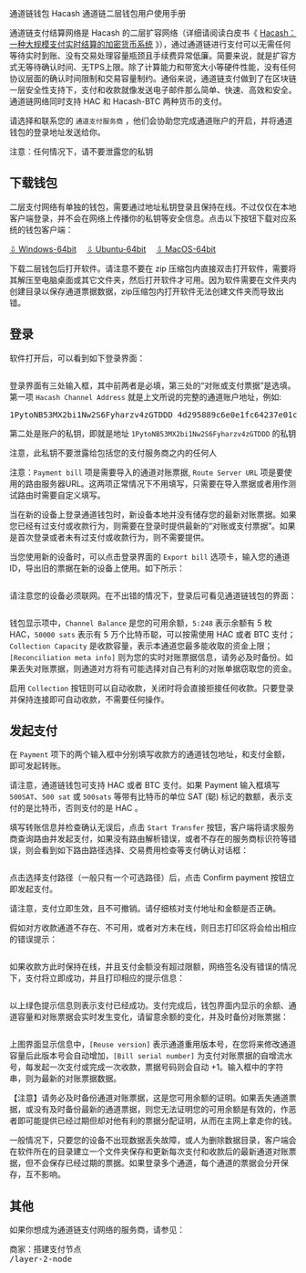通道链钱包
Hacash 通道链二层钱包用户使用手册



通道链支付结算网络是 Hacash 的二层扩容网络（详细请阅读白皮书《 [Hacash：一种大规模支付实时结算的加密货币系统](https://github.com/hacash/doc-chinese/blob/main/whitepaper.md) 》），通过通道链进行支付可以无需任何等待实时到账、没有交易处理容量瓶颈且手续费异常低廉。简要来说，就是扩容方式无等待确认时间、无TPS上限。除了计算能力和带宽大小等硬件性能，没有任何协议层面的确认时间限制和交易容量制约。通俗来说，通道链支付做到了在区块链一层安全性支持下，支付和收款就像发送电子邮件那么简单、快速、高效和安全。通道链网络同时支持 HAC 和 Hacash-BTC 两种货币的支付。

请选择和联系您的 `通道支付服务商` ，他们会协助您完成通道账户的开启，并将通道钱包的登录地址发送给你。

<p class="note">注意：任何情况下，请不要泄露您的私钥</p>

## 下载钱包

二层支付网络有单独的钱包，需要通过地址私钥登录且保持在线。不过仅仅在本地客户端登录，并不会在网络上传播你的私钥等安全信息。点击以下按钮下载对应系统的钱包客户端：

<a class="btn" href="https://download.hacash.org/hacash_channelpay_client_windows64.zip" target="_blank">⇩ Windows-64bit</a>　
<a class="btn orange" href="https://download.hacash.org/hacash_channelpay_client_ubuntu64.zip" target="_blank">⇩ Ubuntu-64bit</a>　
<a class="btn gray" href="https://download.hacash.org/hacash_channelpay_client_macos64.zip" target="_blank">⇩ MacOS-64bit</a></p>

<!-- <a class="dld" href="https://github.com/jcb55/jcb-hacash" target="_blank">⇩ Download Hacash All Softwares ( for MacOS) </a></p> -->

下载二层钱包后打开软件。请注意不要在 zip 压缩包内直接双击打开软件，需要将其解压至电脑桌面或其它文件夹，然后打开软件才可用。因为软件需要在文件夹内创建目录以保存通道票据数据，zip压缩包内打开软件无法创建文件夹而导致出错。

## 登录

软件打开后，可以看到如下登录界面：

<img class="lazy ctw" data-src="/image/channelpay/login.png" />

登录界面有三处输入框，其中前两者是必填，第三处的“对账或支付票据”是选填。第一项 `Hacash Channel Address` 就是上文所说的完整的通道账户地址，例如:

<pre class="log">
1PytoNB53MX2bi1Nw2S6Fyharzv4zGTDDD_4d295889c6e0e1fc64237e01cd480fd6_PaySer
</pre>

第二处是账户的私钥，即就是地址 `1PytoNB53MX2bi1Nw2S6Fyharzv4zGTDDD` 的私钥

<p class="note">注意，此私钥不要泄露给包括您的支付服务商之内的任何人<p>

注意：`Payment bill` 项是需要导入的通道对账票据, `Route Server URL` 项是要使用的路由服务器URL。这两项正常情况下不用填写，只需要在导入票据或者用作测试路由时需要自定义填写。

当在新的设备上登录通道钱包时，新设备本地并没有储存您的最新对账票据。如果您已经有过支付或收款行为，则需要在登录时提供最新的“对账或支付票据”。如果是首次登录或者未有过支付或收款行为，则不需要提供。

当您使用新的设备时，可以点击登录界面的 `Export bill` 选项卡，输入您的通道ID，导出旧的票据在新的设备上使用。如下所示：

<img class="ctw lazy" data-src="/image/channelpay/expbill.png" />

请注意您的设备必须联网。在不出错的情况下，登录后可看见通道链钱包的界面：

<img class="ctw lazy" data-src="/image/channelpay/wallet.png" />

钱包显示项中，`Channel Balance` 是您的可用余额，`5:248` 表示余额有 5 枚 HAC，`50000 sats` 表示有 5 万个比特币聪，可以按需使用 HAC 或者 BTC 支付；`Collection Capacity` 是收款容量，表示本通道您最多能收取的资金上限；`[Reconciliation meta info]` 则为您的实时对账票据信息，请务必及时备份。如果丢失对账票据，则通道对方将有可能选择对自己有利的对账单据窃取您的资金。

启用 `Collection`  按钮则可以自动收款，关闭时将会直接拒接任何收款。只要登录并保持连接即可自动收款，不需要任何操作。

## 发起支付

在 `Payment` 项下的两个输入框中分别填写收款方的通道钱包地址，和支付金额，即可发起转账。

请注意，通道链钱包可支持 HAC 或者 BTC 支付。如果 Payment 输入框填写 `500SAT`、`500 sat` 或 `500sats` 等带有比特币的单位 SAT (聪) 标记的数额，表示支付的是比特币，否则支付的是 HAC 。

填写转账信息并检查确认无误后，点击 `Start Transfer` 按钮，客户端将请求服务商查询路由并发起支付，如果没有路由解析错误，或者不存在的服务商标识符等错误，则会看到如下路由路径选择、交易费用检查等支付确认对话框：

<img class="ctw lazy" data-src="/image/channelpay/dopay.png" />

点击选择支付路径（一般只有一个可选路径）后，点击 Confirm payment 按钮立即发起支付。

<p class="note">请注意，支付立即生效，且不可撤销。请仔细核对支付地址和金额是否正确。</p>

假如对方收款通道不存在、不可用，或者对方未在线，则日志打印区将会给出相应的错误提示：

<img class="ctw lazy" data-src="/image/channelpay/errlog.png" />

如果收款方此时保持在线，并且支付金额没有超过限额，网络签名没有错误的情况下，支付将立即成功，并且打印相应的提示信息：

<img class="ctw lazy" data-src="/image/channelpay/successlog.png" />

以上绿色提示信息则表示支付已经成功。支付完成后，钱包界面内显示的余额、通道容量和对账票据会实时发生变化，请留意余额的变化，并及时备份对账票据：

<img class="ctw lazy" data-src="/image/channelpay/bill.png" />

上图界面显示信息中，`[Reuse version]` 表示通道重用版本号，在您将来修改通道容量后此版本号会自动增加，`[Bill serial number]` 为支付对账票据的自增流水号，每发起一次支付或完成一次收款，票据号码则会自动 +1。输入框中的字符串，则为最新的对账票据数据。

<p class="note">【注意】请务必及时备份通道对账票据，这是您可用余额的证明。如果丢失通道票据，或没有及时备份最新的通道票据，则您无法证明您的可用余额是有效的，作恶者即可能提供已经过期但却对他有利的票据分配证明，从而在主网上拿走你的钱。</p>

一般情况下，只要您的设备不出现数据丢失故障，或人为删除数据目录，客户端会在软件所在的目录建立一个文件夹保存和更新每次支付和收款后的最新通道对账票据，但不会保存已经过期的票据。如果登录多个通道，每个通道的票据会分开保存，互不影响。

## 其他

如果你想成为通道链支付网络的服务商，请参见：


<pre class="links big">
商家：搭建支付节点
/layer-2-node
</pre>








